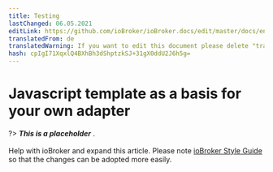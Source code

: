 ```yaml
---
title: Testing
lastChanged: 06.05.2021
editLink: https://github.com/ioBroker/ioBroker.docs/edit/master/docs/en/dev/adaptertesting.md
translatedFrom: de
translatedWarning: If you want to edit this document please delete "translatedFrom" field, elsewise this document will be translated automatically again
hash: cpIgI71XqxlQ4BXhBh3dShptzkSJ+31gX0ddU2J6h5g=
---
```

# Javascript template as a basis for your own adapter
?> ***This is a placeholder*** .<br><br> Help with ioBroker and expand this article. Please note [ioBroker Style Guide](https://www.iobroker.net/#de/documentation/community/styleguidedoc.md) so that the changes can be adopted more easily.